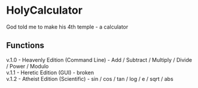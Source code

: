 # HolyCalculator
God told me to make his 4th temple - a calculator<br>
## Functions
v.1.0 - Heavenly Edition (Command Line) - Add / Subtract / Multiply / Divide / Power / Modulo<br>
v.1.1 - Heretic Edition (GUI) - broken <br>
v.1.2 - Atheist Edition (Scientific) - sin / cos / tan / log / e / sqrt / abs <br>
